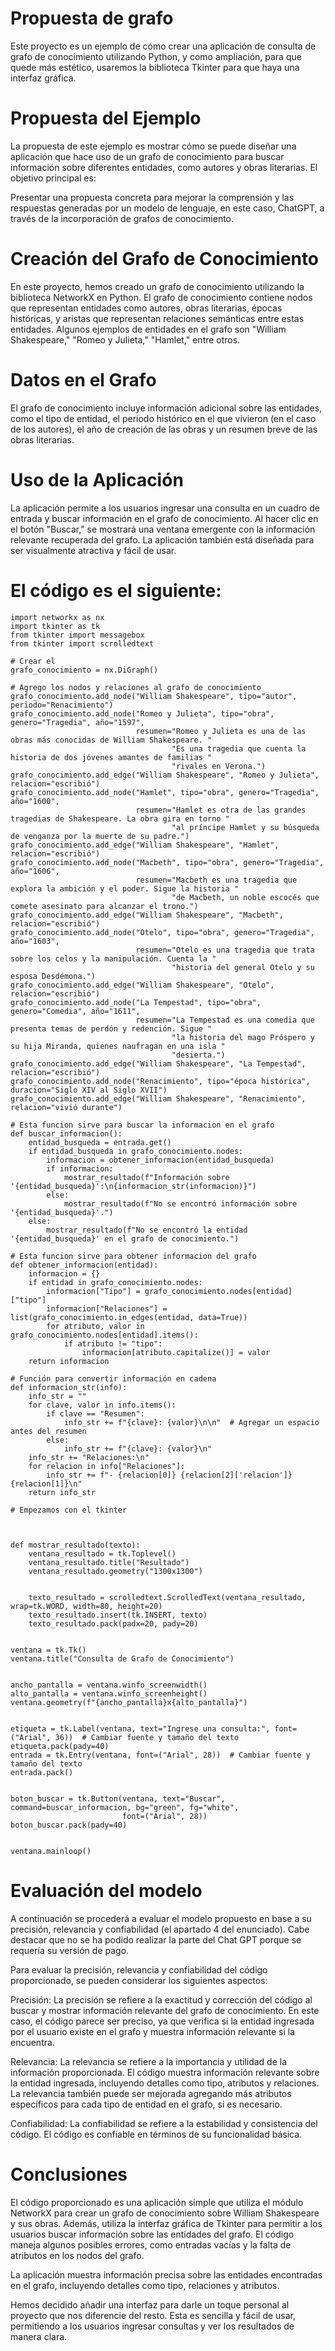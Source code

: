 

# Propuesta de grafo

Este proyecto es un ejemplo de cómo crear una aplicación de consulta de grafo de conocimiento utilizando Python, y como ampliación, para que quede más estético, usaremos la biblioteca Tkinter para que haya una  interfaz gráfica.

# Propuesta del Ejemplo

La propuesta de este ejemplo es mostrar cómo se puede diseñar una aplicación que hace uso de un grafo de conocimiento para buscar información sobre diferentes entidades, como autores y obras literarias. El objetivo principal es:

Presentar una propuesta concreta para mejorar la comprensión y las respuestas generadas por un modelo de lenguaje, en este caso, ChatGPT, a través de la incorporación de grafos de conocimiento.

# Creación del Grafo de Conocimiento

En este proyecto, hemos creado un grafo de conocimiento utilizando la biblioteca NetworkX en Python. El grafo de conocimiento contiene nodos que representan entidades como autores, obras literarias, épocas históricas, y aristas que representan relaciones semánticas entre estas entidades. Algunos ejemplos de entidades en el grafo son "William Shakespeare," "Romeo y Julieta," "Hamlet," entre otros.

# Datos en el Grafo
El grafo de conocimiento incluye información adicional sobre las entidades, como el tipo de entidad, el período histórico en el que vivieron (en el caso de los autores), el año de creación de las obras y un resumen breve de las obras literarias.

# Uso de la Aplicación

La aplicación permite a los usuarios ingresar una consulta en un cuadro de entrada y buscar información en el grafo de conocimiento. Al hacer clic en el botón "Buscar," se mostrará una ventana emergente con la información relevante recuperada del grafo. La aplicación también está diseñada para ser visualmente atractiva y fácil de usar.



# El código es el siguiente:

```
import networkx as nx
import tkinter as tk
from tkinter import messagebox
from tkinter import scrolledtext

# Crear el
grafo_conocimiento = nx.DiGraph()

# Agrego los nodos y relaciones al grafo de conocimiento
grafo_conocimiento.add_node("William Shakespeare", tipo="autor", periodo="Renacimiento")
grafo_conocimiento.add_node("Romeo y Julieta", tipo="obra", genero="Tragedia", año="1597",
                            resumen="Romeo y Julieta es una de las obras más conocidas de William Shakespeare. "
                                    "Es una tragedia que cuenta la historia de dos jóvenes amantes de familias "
                                    "rivales en Verona.")
grafo_conocimiento.add_edge("William Shakespeare", "Romeo y Julieta", relacion="escribió")
grafo_conocimiento.add_node("Hamlet", tipo="obra", genero="Tragedia", año="1600",
                            resumen="Hamlet es otra de las grandes tragedias de Shakespeare. La obra gira en torno "
                                    "al príncipe Hamlet y su búsqueda de venganza por la muerte de su padre.")
grafo_conocimiento.add_edge("William Shakespeare", "Hamlet", relacion="escribió")
grafo_conocimiento.add_node("Macbeth", tipo="obra", genero="Tragedia", año="1606",
                            resumen="Macbeth es una tragedia que explora la ambición y el poder. Sigue la historia "
                                    "de Macbeth, un noble escocés que comete asesinato para alcanzar el trono.")
grafo_conocimiento.add_edge("William Shakespeare", "Macbeth", relacion="escribió")
grafo_conocimiento.add_node("Otelo", tipo="obra", genero="Tragedia", año="1603",
                            resumen="Otelo es una tragedia que trata sobre los celos y la manipulación. Cuenta la "
                                    "historia del general Otelo y su esposa Desdémona.")
grafo_conocimiento.add_edge("William Shakespeare", "Otelo", relacion="escribió")
grafo_conocimiento.add_node("La Tempestad", tipo="obra", genero="Comedia", año="1611",
                            resumen="La Tempestad es una comedia que presenta temas de perdón y redención. Sigue "
                                    "la historia del mago Próspero y su hija Miranda, quienes naufragan en una isla "
                                    "desierta.")
grafo_conocimiento.add_edge("William Shakespeare", "La Tempestad", relacion="escribió")
grafo_conocimiento.add_node("Renacimiento", tipo="época histórica", duracion="Siglo XIV al Siglo XVII")
grafo_conocimiento.add_edge("William Shakespeare", "Renacimiento", relacion="vivió durante")

# Esta funcion sirve para buscar la informacion en el grafo
def buscar_informacion():
    entidad_busqueda = entrada.get()
    if entidad_busqueda in grafo_conocimiento.nodes:
        informacion = obtener_informacion(entidad_busqueda)
        if informacion:
            mostrar_resultado(f"Información sobre '{entidad_busqueda}':\n{informacion_str(informacion)}")
        else:
            mostrar_resultado(f"No se encontró información sobre '{entidad_busqueda}'.")
    else:
        mostrar_resultado(f"No se encontró la entidad '{entidad_busqueda}' en el grafo de conocimiento.")

# Esta funcion sirve para obtener informacion del grafo
def obtener_informacion(entidad):
    informacion = {}
    if entidad in grafo_conocimiento.nodes:
        informacion["Tipo"] = grafo_conocimiento.nodes[entidad]["tipo"]
        informacion["Relaciones"] = list(grafo_conocimiento.in_edges(entidad, data=True))
        for atributo, valor in grafo_conocimiento.nodes[entidad].items():
            if atributo != "tipo":
                informacion[atributo.capitalize()] = valor
    return informacion

# Función para convertir información en cadena
def informacion_str(info):
    info_str = ""
    for clave, valor in info.items():
        if clave == "Resumen":
            info_str += f"{clave}: {valor}\n\n"  # Agregar un espacio antes del resumen
        else:
            info_str += f"{clave}: {valor}\n"
    info_str += "Relaciones:\n"
    for relacion in info["Relaciones"]:
        info_str += f"- {relacion[0]} {relacion[2]['relacion']} {relacion[1]}\n"
    return info_str

# Empezamos con el tkinter



def mostrar_resultado(texto):
    ventana_resultado = tk.Toplevel()
    ventana_resultado.title("Resultado")
    ventana_resultado.geometry("1300x1300")  

    
    texto_resultado = scrolledtext.ScrolledText(ventana_resultado, wrap=tk.WORD, width=80, height=20)
    texto_resultado.insert(tk.INSERT, texto)
    texto_resultado.pack(padx=20, pady=20)


ventana = tk.Tk()
ventana.title("Consulta de Grafo de Conocimiento")


ancho_pantalla = ventana.winfo_screenwidth()
alto_pantalla = ventana.winfo_screenheight()
ventana.geometry(f"{ancho_pantalla}x{alto_pantalla}")


etiqueta = tk.Label(ventana, text="Ingrese una consulta:", font=("Arial", 36))  # Cambiar fuente y tamaño del texto
etiqueta.pack(pady=40)
entrada = tk.Entry(ventana, font=("Arial", 28))  # Cambiar fuente y tamaño del texto
entrada.pack()


boton_buscar = tk.Button(ventana, text="Buscar", command=buscar_informacion, bg="green", fg="white",
                         font=("Arial", 28))
boton_buscar.pack(pady=40)


ventana.mainloop()

```

# Evaluación del modelo

A continuación se procederá a evaluar el modelo propuesto en base a su precisión, relevancia y confiabilidad (el apartado 4 del enunciado). Cabe destacar que no se ha podido realizar la parte del Chat GPT porque se requería su versión de pago.

Para evaluar la precisión, relevancia y confiabilidad del código proporcionado, se pueden considerar los siguientes aspectos:

Precisión:
La precisión se refiere a la exactitud y corrección del código al buscar y mostrar información relevante del grafo de conocimiento. En este caso, el código parece ser preciso, ya que verifica si la entidad ingresada por el usuario existe en el grafo y muestra información relevante si la encuentra.

Relevancia:
La relevancia se refiere a la importancia y utilidad de la información proporcionada. El código muestra información relevante sobre la entidad ingresada, incluyendo detalles como tipo, atributos y relaciones. La relevancia también puede ser mejorada agregando más atributos específicos para cada tipo de entidad en el grafo, si es necesario.

Confiabilidad:
La confiabilidad se refiere a la estabilidad y consistencia del código. El código es confiable en términos de su funcionalidad básica. 

# Conclusiones

El código proporcionado es una aplicación simple que utiliza el módulo NetworkX para crear un grafo de conocimiento sobre William Shakespeare y sus obras. Además, utiliza la interfaz gráfica de Tkinter para permitir a los usuarios buscar información sobre las entidades del grafo. El código maneja algunos posibles errores, como entradas vacías y la falta de atributos en los nodos del grafo.

La aplicación muestra información precisa sobre las entidades encontradas en el grafo, incluyendo detalles como tipo, relaciones y atributos.

Hemos decidido añadir una interfaz para darle un toque personal al proyecto que nos diferencie del resto. Esta es sencilla y fácil de usar, permitiendo a los usuarios ingresar consultas y ver los resultados de manera clara.







